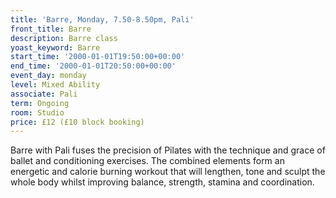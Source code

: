 ```yaml
---
title: 'Barre, Monday, 7.50-8.50pm, Pali'
front_title: Barre
description: Barre class
yoast_keyword: Barre
start_time: '2000-01-01T19:50:00+00:00'
end_time: '2000-01-01T20:50:00+00:00'
event_day: monday
level: Mixed Ability
associate: Pali
term: Ongoing
room: Studio
price: £12 (£10 block booking)
---
```


Barre with Pali fuses the precision of Pilates with the technique and grace of ballet and conditioning exercises. The combined elements form an energetic and calorie burning workout that will lengthen, tone and sculpt the whole body whilst improving balance, strength, stamina and coordination.
